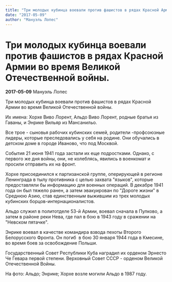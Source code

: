 ```yaml
---
title: "Три молодых кубинца воевали против фашистов в рядах Красной Армии во время Великой Отечественной войны."
date: "2017-05-09"
author: "Мануэль Лопес"
---
```


# Три молодых кубинца воевали против фашистов в рядах Красной Армии во время Великой Отечественной войны.

**2017-05-09** Мануэль Лопес

Три молодых кубинца воевали против фашистов в рядах Красной Армии во время Великой Отечественной войны.



Их имена: Хорхе Виво Лорент, Альдо Виво Лорент, родные братья из Гаваны, и Энрике Вильяр из Мансанильо.

Все  трое - сыновья рабочих кубинских семей, родители -профсоюзные лидеры,  которые преследовались у себя на родине. Они обучались в детском доме в  городе Иваново, что под Москвой.

События 21 июня 1941 года застали их еще подростками. Однако, с первого же дня войны, они, не колеблясь, явились в военкомат и просили отправить их на фронт.



Хорхе  присоединился к партизанской группе, оперирующей в регионе Ленинграда в  тылу противника с целью захвата "языков", которые предоставляли бы  информацию для военных операций. В декабре 1941 года он был тяжело  ранен, а затем эвакуирован по "Дороге жизни" в Среднюю Азию, став  единственным выжившим из трех молодых кубинских  борцов-интернационалистов.





Альдо служил в политотделе 53-й Армии, воевал сначала в Пулково, а затем в районе реки Нева, где пал в бою в  1943 году в сражении на "Невском пятачке".





Энрике воевал в качестве  командира взвода пехоты Второго Белорусского Фронта. Он погиб  в бою 30 января 1944 года в Кмесине, во время боев за освобождение  Польши.

Государственный Совет Республики Куба наградил их орденом  Эрнесто Че Гевара первой степени. Верховный Совет СССР - орденом Великой  Отечественной Войны.



На фото: Альдо; Энрике; Хорхе возле могили Альдо в 1987 году.
